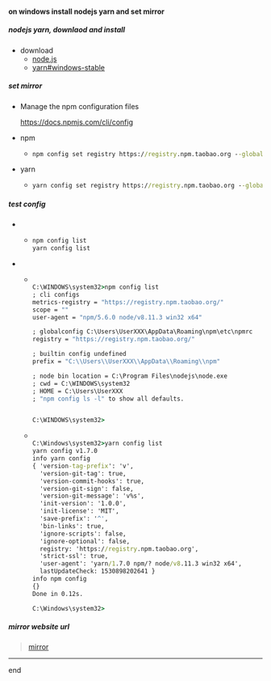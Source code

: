 #### on windows install nodejs yarn and set mirror

##### nodejs yarn, downlaod and install
  - download
    - [node.js](https://nodejs.org/)
    - [yarn#windows-stable](https://yarnpkg.com/zh-Hans/docs/install#windows-stable)

##### set mirror
  - Manage the npm configuration files
  
      https://docs.npmjs.com/cli/config
      
  - npm
    - ```cmd
      npm config set registry https://registry.npm.taobao.org --global 
      ```

  - yarn
    - ```cmd
      yarn config set registry https://registry.npm.taobao.org --global
      ```

##### test config

  - 
    - ```cmd
      npm config list
      yarn config list
      ```

  - 
    - ```cmd

      C:\WINDOWS\system32>npm config list
      ; cli configs
      metrics-registry = "https://registry.npm.taobao.org/"
      scope = ""
      user-agent = "npm/5.6.0 node/v8.11.3 win32 x64"

      ; globalconfig C:\Users\UserXXX\AppData\Roaming\npm\etc\npmrc
      registry = "https://registry.npm.taobao.org/"

      ; builtin config undefined
      prefix = "C:\\Users\\UserXXX\\AppData\\Roaming\\npm"

      ; node bin location = C:\Program Files\nodejs\node.exe
      ; cwd = C:\WINDOWS\system32
      ; HOME = C:\Users\UserXXX
      ; "npm config ls -l" to show all defaults.


      C:\WINDOWS\system32>
      ```
    
    - ```cmd

      C:\Windows\system32>yarn config list
      yarn config v1.7.0
      info yarn config
      { 'version-tag-prefix': 'v',
        'version-git-tag': true,
        'version-commit-hooks': true,
        'version-git-sign': false,
        'version-git-message': 'v%s',
        'init-version': '1.0.0',
        'init-license': 'MIT',
        'save-prefix': '^',
        'bin-links': true,
        'ignore-scripts': false,
        'ignore-optional': false,
        registry: 'https://registry.npm.taobao.org',
        'strict-ssl': true,
        'user-agent': 'yarn/1.7.0 npm/? node/v8.11.3 win32 x64',
        lastUpdateCheck: 1530898202641 }
      info npm config
      {}
      Done in 0.12s.

      C:\Windows\system32>
      ```

##### mirror website url

> [mirror](https://npm.taobao.org/)

----------

end
